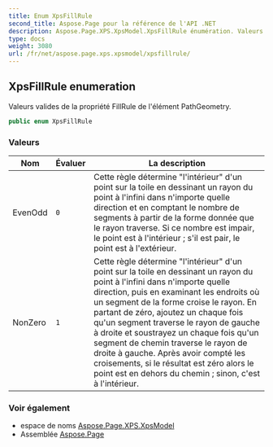 ```yaml
---
title: Enum XpsFillRule
second_title: Aspose.Page pour la référence de l'API .NET
description: Aspose.Page.XPS.XpsModel.XpsFillRule énumération. Valeurs valides de la propriété FillRule de lélément PathGeometry.
type: docs
weight: 3080
url: /fr/net/aspose.page.xps.xpsmodel/xpsfillrule/
---
```

## XpsFillRule enumeration

Valeurs valides de la propriété FillRule de l'élément PathGeometry.

```csharp
public enum XpsFillRule
```

### Valeurs

| Nom | Évaluer | La description |
| --- | --- | --- |
| EvenOdd | `0` | Cette règle détermine "l'intérieur" d'un point sur la toile en dessinant un rayon du point à l'infini dans n'importe quelle direction et en comptant le nombre de segments à partir de la forme donnée que le rayon traverse. Si ce nombre est impair, le point est à l'intérieur ; s'il est pair, le point est à l'extérieur. |
| NonZero | `1` | Cette règle détermine "l'intérieur" d'un point sur la toile en dessinant un rayon du point à l'infini dans n'importe quelle direction, puis en examinant les endroits où un segment de la forme croise le rayon. En partant de zéro, ajoutez un chaque fois qu'un segment traverse le rayon de gauche à droite et soustrayez un chaque fois qu'un segment de chemin traverse le rayon de droite à gauche. Après avoir compté les croisements, si le résultat est zéro alors le point est en dehors du chemin ; sinon, c'est à l'intérieur. |

### Voir également

* espace de noms [Aspose.Page.XPS.XpsModel](../../aspose.page.xps.xpsmodel/)
* Assemblée [Aspose.Page](../../)


